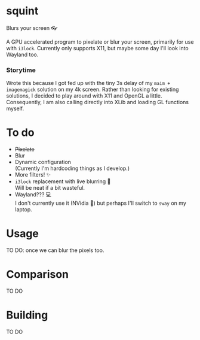 # squint
Blurs your screen 👓

A GPU accelerated program to pixelate or blur your screen, primarily for use
with `i3lock`. Currently only supports X11, but maybe some day I'll look into
Wayland too.

### Storytime
Wrote this because I got fed up with the tiny 3s delay of my `maim + imagemagick`
solution on my 4k screen. Rather than looking for existing solutions, I decided
to play around with X11 and OpenGL a little. Consequently, I am also calling
directly into XLib and loading GL functions myself.

# To do
- ~~Pixelate~~
- Blur
- Dynamic configuration    
  (Currently I'm hardcoding things as I develop.)
- More filters! ✨
- `i3lock` replacement with live blurring 🚀    
  Will be neat if a bit wasteful.
- Wayland??? 💻    
  I don't currently use it (NVidia 🤷️) but perhaps I'll switch to `sway` on my laptop.

# Usage
TO DO: once we can blur the pixels too.

# Comparison
TO DO

# Building
TO DO
